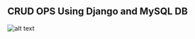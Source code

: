 
## CRUD OPS Using Django and MySQL DB

![alt text](https://drive.google.com/file/d/1IEeezY3s91rPbmRu4NpeatouvQc__2tq/view)







